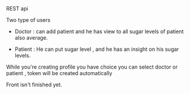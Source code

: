 REST api 

Two type of users 

- Doctor :
can add patient and he has view to all sugar levels of patient also average.

- Patient :
He can put sugar level , and he has an insight on his sugar levels.

While you're creating profile you have choice you can select doctor or patient , token will be created automatically

Front isn't finished yet. 
